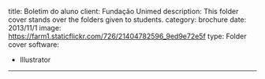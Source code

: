 title: Boletim do aluno
client: Fundação Unimed
description: This folder cover stands over the folders given to students.
category: brochure
date: 2013/11/1
image: https://farm1.staticflickr.com/726/21404782596_9ed9e72e5f
type: Folder cover
software:
- Illustrator
---

